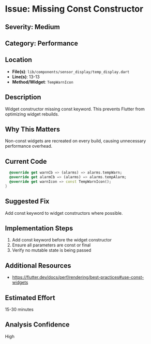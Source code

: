 # Issue: Missing Const Constructor

## Severity: Medium

## Category: Performance

## Location
- **File(s)**: `lib/components/sensor_display/temp_display.dart`
- **Line(s)**: 13-13
- **Method/Widget**: `TempWarnIcon`

## Description
Widget constructor missing const keyword. This prevents Flutter from optimizing widget rebuilds.

## Why This Matters
Non-const widgets are recreated on every build, causing unnecessary performance overhead.

## Current Code
```dart
  @override get warnCb => (alarms) => alarms.tempWarn; 
  @override get alarmCb => (alarms) => alarms.tempAlarm; 
  @override get warnIcon => const TempWarnIcon();
}

```

## Suggested Fix
Add const keyword to widget constructors where possible.

## Implementation Steps
1. Add const keyword before the widget constructor
2. Ensure all parameters are const or final
3. Verify no mutable state is being passed

## Additional Resources
- https://flutter.dev/docs/perf/rendering/best-practices#use-const-widgets

## Estimated Effort
15-30 minutes

## Analysis Confidence
High
